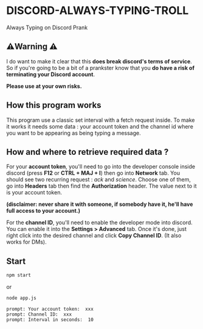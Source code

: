 # DISCORD-ALWAYS-TYPING-TROLL
Always Typing on Discord Prank

## ⚠️Warning ⚠️
I do want to make it clear that this **does break discord's terms of service**.
So if you're going to be a bit of a prankster know that you **do have a risk of terminating your Discord account**.

**Please use at your own risks.**

## How this program works
This program use a classic set interval with a fetch request inside.
To make it works it needs some data : your account token and the channel id where you want to be appearing as being typing a message.

## How and where to retrieve required data ?
For your **account token**, you'll need to go into the developer console inside discord (press **F12** or **CTRL + MAJ + I**) then go into **Network** tab.
You should see two recurring request : _ack_ and _science_. Choose one of them, go into **Headers** tab then find the **Authorization** header. The value next to it is your account token.

**(disclaimer: never share it with someone, if somebody have it, he'll have full access to your account.)**

For the **channel ID**, you'll need to enable the developer mode into discord. You can enable it into the **Settings > Advanced** tab. Once it's done, just right click into the desired channel and click
**Copy Channel ID**. (It also works for DMs).

## Start
```bash
npm start
```
or
```bash
node app.js
```

```
prompt: Your account token:  xxx
prompt: Channel ID:  xxx
prompt: Interval in seconds:  10
```
